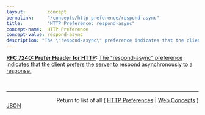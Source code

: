 ```yaml
---
layout:        concept
permalink:     "/concepts/http-preference/respond-async"
title:         "HTTP Preference: respond-async"
concept-name:  HTTP Preference
concept-value: respond-async
description: "The \"respond-async\" preference indicates that the client prefers the server to respond asynchronously to a response."
---
```


**[RFC 7240: Prefer Header for HTTP](/specs/IETF/RFC/7240 "This specification defines an HTTP header field that can be used by a client to request that certain behaviors be employed by a server while processing a request."):** [The "respond-async" preference indicates that the client prefers the server to respond asynchronously to a response.](http://tools.ietf.org/html/rfc7240#section-4.1 "Read documentation for HTTP Preference &#34;respond-async&#34;")

<br/>
<hr/>

<p style="float : left"><a href="./respond-async.json" title="JSON representing this particular Web Concept value">JSON</a></p>
<p style="text-align: right">Return to list of all ( <a href="../http-preferences">HTTP Preferences</a> | <a href="../">Web Concepts</a> )</p>
